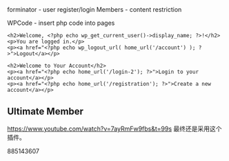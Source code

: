 ## 
forminator - user register/login
Members - content restriction

WPCode - insert php code into pages






<?php if ( is_user_logged_in() ): ?>
    <h2>Welcome, <?php echo wp_get_current_user()->display_name; ?>!</h2>
    <p>You are logged in.</p>
    <p><a href="<?php echo wp_logout_url( home_url('/account') ); ?>">Logout</a></p>
<?php else: ?>
    <h2>Welcome to Your Account</h2>
    <p><a href="<?php echo home_url('/login-2'); ?>">Login to your account</a></p>
    <p><a href="<?php echo home_url('/registration'); ?>">Create a new account</a></p>
<?php endif; ?>


## Ultimate Member
https://www.youtube.com/watch?v=7ayRmFw9fbs&t=99s
最终还是采用这个插件。


885143607